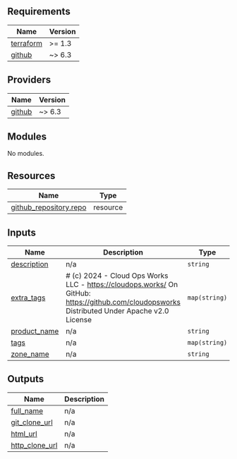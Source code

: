## Requirements

| Name | Version |
|------|---------|
| <a name="requirement_terraform"></a> [terraform](#requirement\_terraform) | >= 1.3 |
| <a name="requirement_github"></a> [github](#requirement\_github) | ~> 6.3 |

## Providers

| Name | Version |
|------|---------|
| <a name="provider_github"></a> [github](#provider\_github) | ~> 6.3 |

## Modules

No modules.

## Resources

| Name | Type |
|------|------|
| [github_repository.repo](https://registry.terraform.io/providers/integrations/github/latest/docs/resources/repository) | resource |

## Inputs

| Name | Description | Type | Default | Required |
|------|-------------|------|---------|:--------:|
| <a name="input_description"></a> [description](#input\_description) | n/a | `string` | `""` | no |
| <a name="input_extra_tags"></a> [extra\_tags](#input\_extra\_tags) | # (c) 2024 - Cloud Ops Works LLC - https://cloudops.works/ On GitHub: https://github.com/cloudopsworks Distributed Under Apache v2.0 License | `map(string)` | `{}` | no |
| <a name="input_product_name"></a> [product\_name](#input\_product\_name) | n/a | `string` | n/a | yes |
| <a name="input_tags"></a> [tags](#input\_tags) | n/a | `map(string)` | `{}` | no |
| <a name="input_zone_name"></a> [zone\_name](#input\_zone\_name) | n/a | `string` | n/a | yes |

## Outputs

| Name | Description |
|------|-------------|
| <a name="output_full_name"></a> [full\_name](#output\_full\_name) | n/a |
| <a name="output_git_clone_url"></a> [git\_clone\_url](#output\_git\_clone\_url) | n/a |
| <a name="output_html_url"></a> [html\_url](#output\_html\_url) | n/a |
| <a name="output_http_clone_url"></a> [http\_clone\_url](#output\_http\_clone\_url) | n/a |
